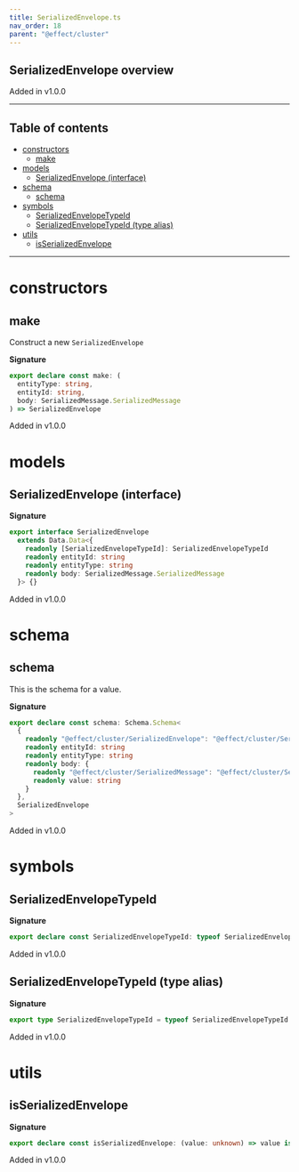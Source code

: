 ```yaml
---
title: SerializedEnvelope.ts
nav_order: 18
parent: "@effect/cluster"
---
```


## SerializedEnvelope overview

Added in v1.0.0

---

<h2 class="text-delta">Table of contents</h2>

- [constructors](#constructors)
  - [make](#make)
- [models](#models)
  - [SerializedEnvelope (interface)](#serializedenvelope-interface)
- [schema](#schema)
  - [schema](#schema-1)
- [symbols](#symbols)
  - [SerializedEnvelopeTypeId](#serializedenvelopetypeid)
  - [SerializedEnvelopeTypeId (type alias)](#serializedenvelopetypeid-type-alias)
- [utils](#utils)
  - [isSerializedEnvelope](#isserializedenvelope)

---

# constructors

## make

Construct a new `SerializedEnvelope`

**Signature**

```ts
export declare const make: (
  entityType: string,
  entityId: string,
  body: SerializedMessage.SerializedMessage
) => SerializedEnvelope
```

Added in v1.0.0

# models

## SerializedEnvelope (interface)

**Signature**

```ts
export interface SerializedEnvelope
  extends Data.Data<{
    readonly [SerializedEnvelopeTypeId]: SerializedEnvelopeTypeId
    readonly entityId: string
    readonly entityType: string
    readonly body: SerializedMessage.SerializedMessage
  }> {}
```

Added in v1.0.0

# schema

## schema

This is the schema for a value.

**Signature**

```ts
export declare const schema: Schema.Schema<
  {
    readonly "@effect/cluster/SerializedEnvelope": "@effect/cluster/SerializedEnvelope"
    readonly entityId: string
    readonly entityType: string
    readonly body: {
      readonly "@effect/cluster/SerializedMessage": "@effect/cluster/SerializedMessage"
      readonly value: string
    }
  },
  SerializedEnvelope
>
```

Added in v1.0.0

# symbols

## SerializedEnvelopeTypeId

**Signature**

```ts
export declare const SerializedEnvelopeTypeId: typeof SerializedEnvelopeTypeId
```

Added in v1.0.0

## SerializedEnvelopeTypeId (type alias)

**Signature**

```ts
export type SerializedEnvelopeTypeId = typeof SerializedEnvelopeTypeId
```

Added in v1.0.0

# utils

## isSerializedEnvelope

**Signature**

```ts
export declare const isSerializedEnvelope: (value: unknown) => value is SerializedEnvelope
```

Added in v1.0.0
